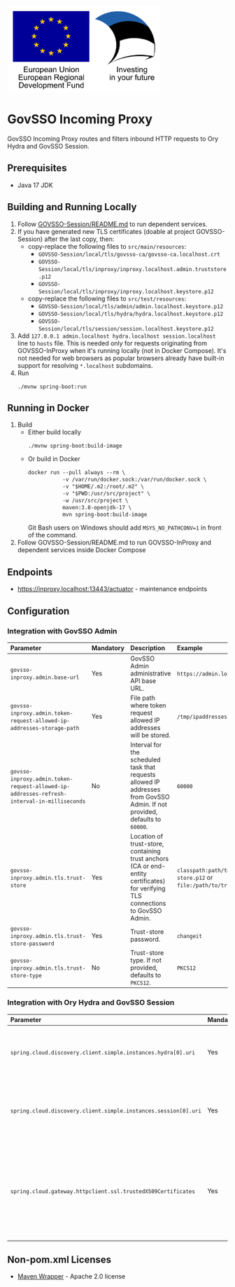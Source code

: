 <img src="doc/img/eu_regional_development_fund_horizontal.jpg" width="350" height="200" alt="European Union European Regional Development Fund"/>

# GovSSO Incoming Proxy

GovSSO Incoming Proxy routes and filters inbound HTTP requests to Ory Hydra and GovSSO Session.

## Prerequisites

* Java 17 JDK

## Building and Running Locally

1. Follow [GOVSSO-Session/README.md](https://github.com/e-gov/GOVSSO-Session/blob/master/README.md) to run dependent
   services.
2. If you have generated new TLS certificates (doable at project GOVSSO-Session) after the last copy, then:
    * copy-replace the following files to `src/main/resources`:
      - `GOVSSO-Session/local/tls/govsso-ca/govsso-ca.localhost.crt`
      - `GOVSSO-Session/local/tls/inproxy/inproxy.localhost.admin.truststore.p12`
      - `GOVSSO-Session/local/tls/inproxy/inproxy.localhost.keystore.p12`
    * copy-replace the following files to `src/test/resources`:
      - `GOVSSO-Session/local/tls/admin/admin.localhost.keystore.p12`
      - `GOVSSO-Session/local/tls/hydra/hydra.localhost.keystore.p12`
      - `GOVSSO-Session/local/tls/session/session.localhost.keystore.p12`
3. Add `127.0.0.1 admin.localhost hydra.localhost session.localhost` line to `hosts` file. This is needed only for
   requests originating from GOVSSO-InProxy when it's running locally (not in Docker Compose). It's not needed for web
   browsers as popular browsers already have built-in support for resolving `*.localhost` subdomains.
4. Run
   ```shell 
   ./mvnw spring-boot:run
   ```

## Running in Docker

1. Build
    * Either build locally
      ```shell
      ./mvnw spring-boot:build-image
      ```
    * Or build in Docker
      ```shell
      docker run --pull always --rm \
                 -v /var/run/docker.sock:/var/run/docker.sock \
                 -v "$HOME/.m2:/root/.m2" \
                 -v "$PWD:/usr/src/project" \
                 -w /usr/src/project \
                 maven:3.8-openjdk-17 \
                 mvn spring-boot:build-image
      ```
      Git Bash users on Windows should add `MSYS_NO_PATHCONV=1` in front of the command.
2. Follow GOVSSO-Session/README.md to run GOVSSO-InProxy and dependent services inside Docker Compose

## Endpoints

* https://inproxy.localhost:13443/actuator - maintenance endpoints

## Configuration

### Integration with GovSSO Admin

| Parameter | Mandatory | Description | Example |
| :-------- | :-------- | :---------- | :------ |
| `govsso-inproxy.admin.base-url` | Yes | GovSSO Admin administrative API base URL. | `https://admin.localhost:17443/` |
| `govsso-inproxy.admin.token-request-allowed-ip-addresses-storage-path` | Yes | File path where token request allowed IP addresses will be stored. | `/tmp/ipaddresses` |
| `govsso-inproxy.admin.token-request-allowed-ip-addresses-refresh-interval-in-milliseconds` | No | Interval for the scheduled task that requests allowed IP addresses from GovSSO Admin. If not provided, defaults to `60000`. | `60000` |
| `govsso-inproxy.admin.tls.trust-store` | Yes | Location of trust-store, containing trust anchors (CA or end-entity certificates) for verifying TLS connections to GovSSO Admin. | `classpath:path/to/trust-store.p12` or `file:/path/to/trust-store.p12` |
| `govsso-inproxy.admin.tls.trust-store-password` | Yes | Trust-store password. | `changeit` |
| `govsso-inproxy.admin.tls.trust-store-type` | No | Trust-store type. If not provided, defaults to `PKCS12`. | `PKCS12` |

### Integration with Ory Hydra and GovSSO Session

| Parameter | Mandatory | Description | Example |
| :-------- | :-------- | :---------- | :------ |
| `spring.cloud.discovery.client.simple.instances.hydra[0].uri` | Yes | A list of Ory Hydra public API base URL-s used for load balancing. | `https://hydra.localhost:14443/` |
| `spring.cloud.discovery.client.simple.instances.session[0].uri` | Yes | A list of GovSSO Session public API base URL-s used for load balancing. | `https://session.localhost:15443/` |
| `spring.cloud.gateway.httpclient.ssl.trustedX509Certificates` | Yes | Location of trust anchors (CA or end-entity certificates) for verifying TLS connections to Ory Hydra and GovSSO Session. | `classpath:path/to/certificate.crt` or `file:/path/to/certificate.crt` |

## Non-pom.xml Licenses

* [Maven Wrapper](https://maven.apache.org/wrapper/) - Apache 2.0 license
